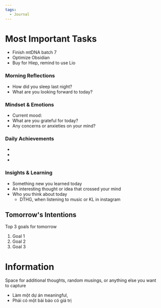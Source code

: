 ```yaml
---
tags:
  - Journal
---
```

# Most Important Tasks

- Finish mtDNA batch 7
- Optimize Obsidian
- Buy for Hiep, remind to use Lio

### Morning Reflections

- How did you sleep last night?
- What are you looking forward to today?

### Mindset & Emotions

- Current mood:
- What are you grateful for today?
- Any concerns or anxieties on your mind?

### Daily Achievements

  - 
  - 
  - 
### Insights & Learning

- Something new you learned today
- An interesting thought or idea that crossed your mind
- Who you think about today
	- DTHG, when listening to music or KL in instagram

## Tomorrow's Intentions

Top 3 goals for tomorrow

1. Goal 1
2. Goal 2
3. Goal 3

# Information

Space for additional thoughts, random musings, or anything else you want to capture

- Làm một dự án meaningful, 
- Phải có một bài báo có giá trị 